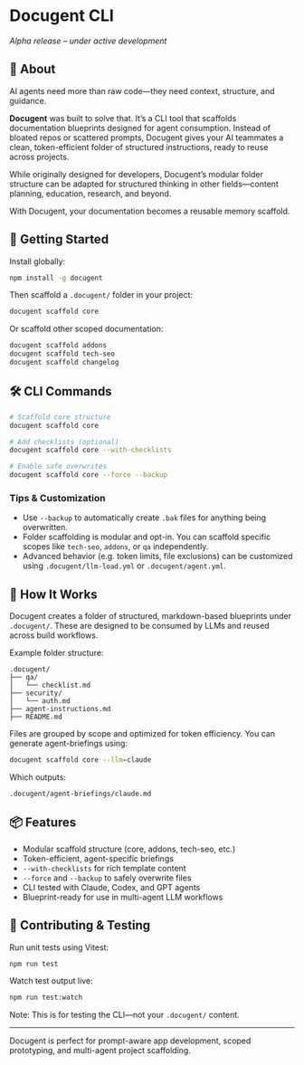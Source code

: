 # Docugent CLI

*Alpha release – under active development*

## 🧬 About

AI agents need more than raw code—they need context, structure, and guidance.

**Docugent** was built to solve that. It’s a CLI tool that scaffolds documentation blueprints designed for agent consumption. Instead of bloated repos or scattered prompts, Docugent gives your AI teammates a clean, token-efficient folder of structured instructions, ready to reuse across projects.

While originally designed for developers, Docugent’s modular folder structure can be adapted for structured thinking in other fields—content planning, education, research, and beyond.

With Docugent, your documentation becomes a reusable memory scaffold.

## 🚀 Getting Started

Install globally:

```bash
npm install -g docugent
```

Then scaffold a `.docugent/` folder in your project:

```bash
docugent scaffold core
```

Or scaffold other scoped documentation:

```bash
docugent scaffold addons
docugent scaffold tech-seo
docugent scaffold changelog
```

## 🛠️ CLI Commands

```bash
# Scaffold core structure
docugent scaffold core

# Add checklists (optional)
docugent scaffold core --with-checklists

# Enable safe overwrites
docugent scaffold core --force --backup
```

### Tips & Customization

- Use `--backup` to automatically create `.bak` files for anything being overwritten.
- Folder scaffolding is modular and opt-in. You can scaffold specific scopes like `tech-seo`, `addons`, or `qa` independently.
- Advanced behavior (e.g. token limits, file exclusions) can be customized using `.docugent/llm-load.yml` or `.docugent/agent.yml`.

## 🧠 How It Works

Docugent creates a folder of structured, markdown-based blueprints under `.docugent/`. These are designed to be consumed by LLMs and reused across build workflows.

Example folder structure:

```
.docugent/
├── qa/
│   └── checklist.md
├── security/
│   └── auth.md
├── agent-instructions.md
├── README.md
```

Files are grouped by scope and optimized for token efficiency. You can generate agent-briefings using:

```bash
docugent scaffold core --llm=claude
```

Which outputs:

```
.docugent/agent-briefings/claude.md
```

## 📦 Features

- Modular scaffold structure (core, addons, tech-seo, etc.)
- Token-efficient, agent-specific briefings
- `--with-checklists` for rich template content
- `--force` and `--backup` to safely overwrite files
- CLI tested with Claude, Codex, and GPT agents
- Blueprint-ready for use in multi-agent LLM workflows

## 🧪 Contributing & Testing

Run unit tests using Vitest:

```bash
npm run test
```

Watch test output live:

```bash
npm run test:watch
```

Note: This is for testing the CLI—not your `.docugent/` content.

---

Docugent is perfect for prompt-aware app development, scoped prototyping, and multi-agent project scaffolding.
